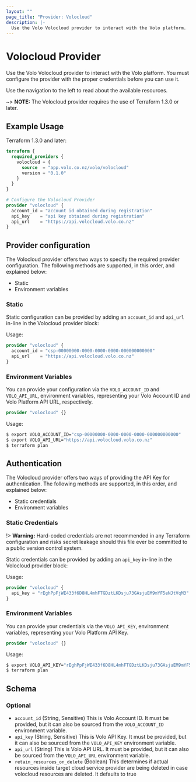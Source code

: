 ```yaml
---
layout: ""
page_title: "Provider: Volocloud"
description: |-
  Use the Volo Volocloud provider to interact with the Volo platform.
---
```


# Volocloud Provider

Use the Volo Volocloud provider to interact with the Volo platform. You must configure the provider with the proper credentials before you can use it.

Use the navigation to the left to read about the available resources.

~> **NOTE:** The Volocloud provider requires the use of Terraform 1.3.0 or later.

## Example Usage

Terraform 1.3.0 and later:

```terraform
terraform {
  required_providers {
    volocloud = {
      source  = "app.volo.co.nz/volo/volocloud"
      version = "0.1.0"
    }
  }
}

# Configure the Volocloud Provider
provider "volocloud" {
  account_id = "account id obtained during registration"
  api_key    = "api key obtained during registration"
  api_url    = "https://api.volocloud.volo.co.nz"
}
```

## Provider configuration

The Volocloud provider offers two ways to specify the required provider
configuration. The following methods are supported, in this order, and
explained below:

- Static
- Environment variables

### Static

Static configuration can be provided by adding an `account_id` and `api_url`
in-line in the Volocloud provider block:

Usage:

```terraform
provider "volocloud" {
  account_id = "csp-00000000-0000-0000-0000-000000000000"
  api_url    = "https://api.volocloud.volo.co.nz"
}
```

### Environment Variables

You can provide your configuration via the `VOLO_ACCOUNT_ID` and
`VOLO_API_URL`, environment variables, representing your Volo
Account ID and Volo Platform API URL, respectively.

```terraform
provider "volocloud" {}
```

Usage:

```sh
$ export VOLO_ACCOUNT_ID="csp-00000000-0000-0000-0000-000000000000"
$ export VOLO_API_URL="https://api.volocloud.volo.co.nz"
$ terraform plan
```

## Authentication

The Volocloud provider offers two ways of providing the API Key for
authentication. The following methods are supported, in this order, and
explained below:

- Static credentials
- Environment variables

### Static Credentials

!> **Warning:** Hard-coded credentials are not recommended in any Terraform
configuration and risks secret leakage should this file ever be committed to a
public version control system.

Static credentials can be provided by adding an `api_key`
in-line in the Volocloud provider block:

Usage:

```terraform
provider "volocloud" {
  api_key = "rEghPpFjWE433f6D8HL4mhFTGDztLKDsju73GAsjuEM9mYF5eNJtVqM3"
}
```

### Environment Variables

You can provide your credentials via the `VOLO_API_KEY`, environment variables,
representing your Volo Platform API Key.

```terraform
provider "volocloud" {}
```

Usage:

```sh
$ export VOLO_API_KEY="rEghPpFjWE433f6D8HL4mhFTGDztLKDsju73GAsjuEM9mYF5eNJtVqM3"
$ terraform plan
```

<!-- schema generated by tfplugindocs -->
## Schema

### Optional

- `account_id` (String, Sensitive) This is Volo Account ID. It must be provided, but it can also be sourced from the `VOLO_ACCOUNT_ID` environment variable.
- `api_key` (String, Sensitive) This is Volo API Key. It must be provided, but it can also be sourced from the `VOLO_API_KEY` environment variable.
- `api_url` (String) This is Volo API URL. It must be provided, but it can also be sourced from the `VOLO_API_URL` environment variable.
- `retain_resources_on_delete` (Boolean) This determines if actual resources inside target cloud service provider are being deleted in case volocloud resources are deleted. It defaults to true
